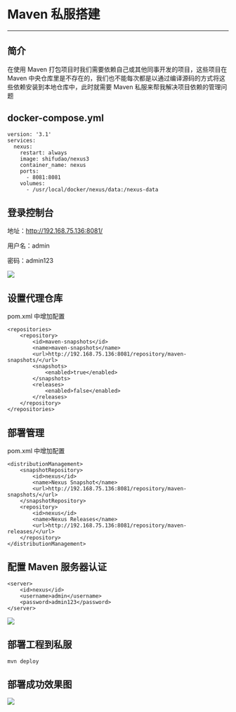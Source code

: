 # Maven 私服搭建

---

## 简介

在使用 Maven 打包项目时我们需要依赖自己或其他同事开发的项目，这些项目在 Maven 中央仓库里是不存在的，我们也不能每次都是以通过编译源码的方式将这些依赖安装到本地仓库中，此时就需要 Maven 私服来帮我解决项目依赖的管理问题

## docker-compose.yml

```
version: '3.1'
services:
  nexus:
    restart: always
    image: shifudao/nexus3
    container_name: nexus
    ports:
      - 8081:8081
    volumes:
      - /usr/local/docker/nexus/data:/nexus-data
```

## 登录控制台

地址：http://192.168.75.136:8081/

用户名：admin

密码：admin123

![](/assets/Lusifer1521047001.png)

## 设置代理仓库

pom.xml 中增加配置

```
<repositories>
    <repository>
        <id>maven-snapshots</id>
        <name>maven-snapshots</name>
        <url>http://192.168.75.136:8081/repository/maven-snapshots/</url>
        <snapshots>
            <enabled>true</enabled>
        </snapshots>
        <releases>
            <enabled>false</enabled>
        </releases>
    </repository>
</repositories>
```

## 部署管理

pom.xml 中增加配置

```
<distributionManagement>
    <snapshotRepository>
        <id>nexus</id>
        <name>Nexus Snapshot</name>
        <url>http://192.168.75.136:8081/repository/maven-snapshots/</url>
    </snapshotRepository>
    <repository>
        <id>nexus</id>
        <name>Nexus Releases</name>
        <url>http://192.168.75.136:8081/repository/maven-releases/</url>
    </repository>
</distributionManagement>
```

## 配置 Maven 服务器认证

```
<server>
    <id>nexus</id>
    <username>admin</username>
    <password>admin123</password>
</server>
```

![](/assets/Lusifer1521052579.png)

## 部署工程到私服

```
mvn deploy
```

## 部署成功效果图

![](/assets/Lusifer1521052757.png)